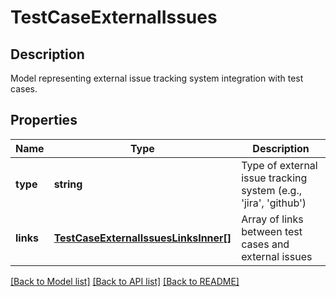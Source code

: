 # TestCaseExternalIssues

## Description

Model representing external issue tracking system integration with test cases.

## Properties

| Name | Type | Description |
|------|------|-------------|
| **type** | **string** | Type of external issue tracking system (e.g., 'jira', 'github') |
| **links** | [**TestCaseExternalIssuesLinksInner[]**](TestCaseExternalIssuesLinksInner.md) | Array of links between test cases and external issues |

[[Back to Model list]](../README.md#documentation-for-models) [[Back to API list]](../README.md#documentation-for-api-endpoints) [[Back to README]](../README.md)

